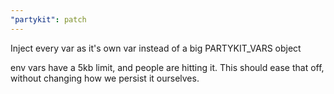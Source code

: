 ```yaml
---
"partykit": patch
---
```


Inject every var as it's own var instead of a big PARTYKIT_VARS object

env vars have a 5kb limit, and people are hitting it. This should ease that off, without changing how we persist it ourselves.
